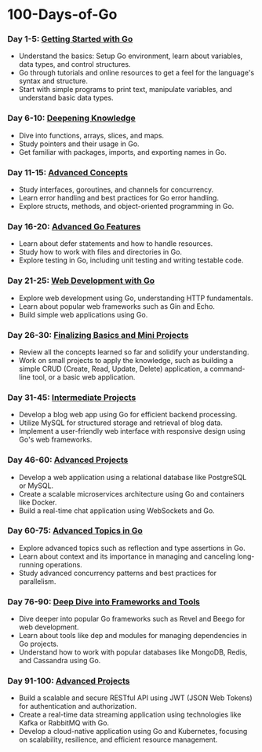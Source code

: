 # 100-Days-of-Go

### Day 1-5: [Getting Started with Go](/Getting_started/)
- Understand the basics: Setup Go environment, learn about variables, data types, and control structures.
- Go through tutorials and online resources to get a feel for the language's syntax and structure.
- Start with simple programs to print text, manipulate variables, and understand basic data types.

### Day 6-10: [Deepening Knowledge](/Deepening_knowledge/)
- Dive into functions, arrays, slices, and maps.
- Study pointers and their usage in Go.
- Get familiar with packages, imports, and exporting names in Go.

### Day 11-15: [Advanced Concepts](/Advanced_Concepts/)
- Study interfaces, goroutines, and channels for concurrency.
- Learn error handling and best practices for Go error handling.
- Explore structs, methods, and object-oriented programming in Go.

### Day 16-20: [Advanced Go Features](/Advanced_Features/)
- Learn about defer statements and how to handle resources.
- Study how to work with files and directories in Go.
- Explore testing in Go, including unit testing and writing testable code.

### Day 21-25: [Web Development with Go](/Web_Development/)
- Explore web development using Go, understanding HTTP fundamentals.
- Learn about popular web frameworks such as Gin and Echo.
- Build simple web applications using Go.

### Day 26-30: [Finalizing Basics and Mini Projects](/Mini_Projects/)
- Review all the concepts learned so far and solidify your understanding.
- Work on small projects to apply the knowledge, such as building a simple CRUD (Create, Read, Update, Delete) application, a command-line tool, or a basic web application.

### Day 31-45: [Intermediate Projects](/Intermediate_Project/)
- Develop a blog web app using Go for efficient backend processing.
- Utilize MySQL for structured storage and retrieval of blog data.
- Implement a user-friendly web interface with responsive design using Go's web frameworks.

### Day 46-60: [Advanced Projects](/Advanced_Project/)
- Develop a web application using a relational database like PostgreSQL or MySQL.
- Create a scalable microservices architecture using Go and containers like Docker.
- Build a real-time chat application using WebSockets and Go.

### Day 60-75: [Advanced Topics in Go](/Advanced_topics/)
- Explore advanced topics such as reflection and type assertions in Go.
- Learn about context and its importance in managing and canceling long-running operations.
- Study advanced concurrency patterns and best practices for parallelism.

### Day 76-90: [Deep Dive into Frameworks and Tools](/Framworks_and_Tools/)
- Dive deeper into popular Go frameworks such as Revel and Beego for web development.
- Learn about tools like dep and modules for managing dependencies in Go projects.
- Understand how to work with popular databases like MongoDB, Redis, and Cassandra using Go.

### Day 91-100: [Advanced Projects](/Last_but_not_Least/)
- Build a scalable and secure RESTful API using JWT (JSON Web Tokens) for authentication and authorization.
- Create a real-time data streaming application using technologies like Kafka or RabbitMQ with Go.
- Develop a cloud-native application using Go and Kubernetes, focusing on scalability, resilience, and efficient resource management.
